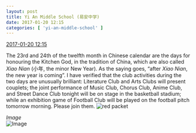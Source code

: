 ```yaml
---
layout: post
title: Yi An Middle School (易安中学)
date: 2017-01-20 12:15
categories: [ 'yi-an-middle-school' ]
---
```


<div class="weibo-info">
  <a href="http://weibo.com/6074218720/ErG7y0Ag9">2017-01-20 12:15</a>
</div>

The 23rd and 24th of the twelfth month in Chinese calendar are the days for honouring the Kitchen God, in the tradition of China, which are also called *Xiao Nian* (小年, the minor New Year). As the saying goes, “after *Xiao Nian*, the new year is coming”. I have verified that the club activities during the two days are unusually brilliant: Literature Club and Arts Clubs will present couplets; the joint performance of Music Club, Chorus Club, Anime Club, and Street Dance Club tonight will be on stage in the basketball stadium; while an exhibition game of Football Club will be played on the football pitch tomorrow morning. Please join them. ![red packet](http://img.t.sinajs.cn/t4/appstyle/expression/ext/normal/e0/hongbao1_org.gif)

<!-- more -->

*Image*  
![Image](https://wx4.sinaimg.cn/mw690/006D4NLGgy1fbwz1v75ztj30j60cvgpl.jpg)

